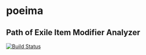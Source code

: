 poeima
======
Path of Exile Item Modifier Analyzer
------------------------------------

[![Build Status](https://travis-ci.org/awdean/poeima.svg)](https://travis-ci.org/awdean/poeima)
